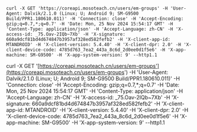```shell

```

```shell
curl -X GET 'https://coreapi.mosoteach.cn/users/em-groups' -H 'User-Agent: Dalvik/2.1.0 (Linux; U; Android 9; SM-G9500 Build/PPR1.180610.011)' -H 'Connection: close' -H 'Accept-Encoding: gzip;q=0.7,*;q=0.7' -H 'Date: Mon, 25 Nov 2024 15:54:17 GMT' -H 'Content-Type: application/json' -H 'Accept-Language: zh-CN' -H 'X-access-id: _75.Oav-2IQb~7Xb' -H 'X-signature: 660a9dcf81bd4d674847b3957af328ed582fefb2' -H 'X-client-app-id: MTANDROID' -H 'X-client-version: 5.4.40' -H 'X-client-dpr: 2.0' -H 'X-client-device-code: 4785d763_7ea2_443a_8c6d_2d0ee0d1f5e6' -H 'X-app-machine: SM-G9500' -H 'X-app-system-version: 9' --http1.1
```

curl -X GET '[https://coreapi.mosoteach.cn/users/em-groups'](https://coreapi.mosoteach.cn/users/em-groups') -H 'User-Agent: Dalvik/2.1.0 (Linux; U; Android 9; SM-G9500 Build/PPR1.180610.011)' -H 'Connection: close' -H 'Accept-Encoding: gzip;q=0.7,*;q=0.7' -H 'Date: Mon, 25 Nov 2024 15:54:17 GMT' -H 'Content-Type: application/json' -H 'Accept-Language: zh-CN' -H 'X-access-id: _75.Oav-2IQb~7Xb' -H 'X-signature: 660a9dcf81bd4d674847b3957af328ed582fefb2' -H 'X-client-app-id: MTANDROID' -H 'X-client-version: 5.4.40' -H 'X-client-dpr: 2.0' -H 'X-client-device-code: 4785d763_7ea2_443a_8c6d_2d0ee0d1f5e6' -H 'X-app-machine: SM-G9500' -H 'X-app-system-version: 9' --http1.1







